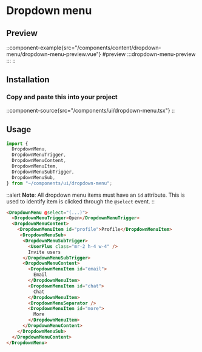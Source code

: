 # Dropdown menu

## Preview

::component-example{src="/components/content/dropdown-menu/dropdown-menu-preview.vue"}
#preview
 :::dropdown-menu-preview
 :::
::

## Installation
### Copy and paste this into your project
::component-source{src="/components/ui/dropdown-menu.tsx"}
::

## Usage
```ts
import {
  DropdownMenu,
  DropdownMenuTrigger,
  DropdownMenuContent,
  DropdownMenuItem,
  DropdownMenuSubTrigger,
  DropdownMenuSub,
} from "~/components/ui/dropdown-menu";
```

::alert
**Note**: All dropdown menu items must have an `id` attribute. This is used to identify item is clicked through the `@select` event.
::

```html
<DropdownMenu @select="(...)">
  <DropdownMenuTrigger>Open</DropdownMenuTrigger>
  <DropdownMenuContent>
    <DropdownMenuItem id="profile">Profile</DropdownMenuItem>
     <DropdownMenuSub>
      <DropdownMenuSubTrigger>
        <UserPlus class="mr-2 h-4 w-4" />
        Invite users
      </DropdownMenuSubTrigger>
      <DropdownMenuContent>
        <DropdownMenuItem id="email">
          Email
        </DropdownMenuItem>
        <DropdownMenuItem id="chat">
          Chat
        </DropdownMenuItem>
        <DropdownMenuSeparator />
        <DropdownMenuItem id="more">
          More
        </DropdownMenuItem>
      </DropdownMenuContent>
    </DropdownMenuSub>
  </DropdownMenuContent>
</DropdownMenu>
```